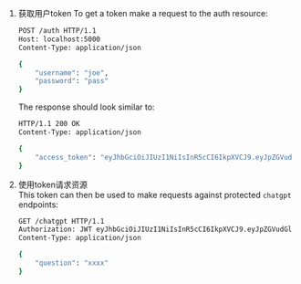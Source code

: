 1.  获取用户token
    To get a token make a request to the auth resource:
    ```bash
    POST /auth HTTP/1.1
    Host: localhost:5000
    Content-Type: application/json

    {
        "username": "joe",
        "password": "pass"
    }
    ```
    The response should look similar to:
    ```bash
    HTTP/1.1 200 OK
    Content-Type: application/json

    {
        "access_token": "eyJhbGciOiJIUzI1NiIsInR5cCI6IkpXVCJ9.eyJpZGVudGl0eSI6MSwiaWF0IjoxNDQ0OTE3NjQwLCJuYmYiOjE0NDQ5MTc2NDAsImV4cCI6MTQ0NDkxNzk0MH0.KPmI6WSjRjlpzecPvs3q_T3cJQvAgJvaQAPtk1abC_E"
    }
    ```
2. 使用token请求资源  
    This token can then be used to make requests against protected `chatgpt` endpoints:
    ```bash
    GET /chatgpt HTTP/1.1
    Authorization: JWT eyJhbGciOiJIUzI1NiIsInR5cCI6IkpXVCJ9.eyJpZGVudGl0eSI6MSwiaWF0IjoxNDQ0OTE3NjQwLCJuYmYiOjE0NDQ5MTc2NDAsImV4cCI6MTQ0NDkxNzk0MH0.KPmI6WSjRjlpzecPvs3q_T
    Content-Type: application/json

    {
        "question": "xxxx"
    }
    ```